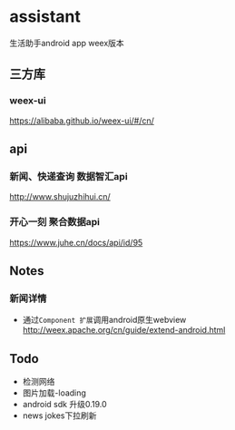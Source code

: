# assistant
生活助手android app weex版本

## 三方库
### weex-ui
https://alibaba.github.io/weex-ui/#/cn/

## api
### 新闻、快递查询 数据智汇api
http://www.shujuzhihui.cn/

### 开心一刻 聚合数据api
https://www.juhe.cn/docs/api/id/95


## Notes
### 新闻详情
- 通过`Component 扩展`调用android原生webview    
http://weex.apache.org/cn/guide/extend-android.html

## Todo
- 检测网络
- 图片加载-loading
- android sdk 升级0.19.0
- news jokes下拉刷新
